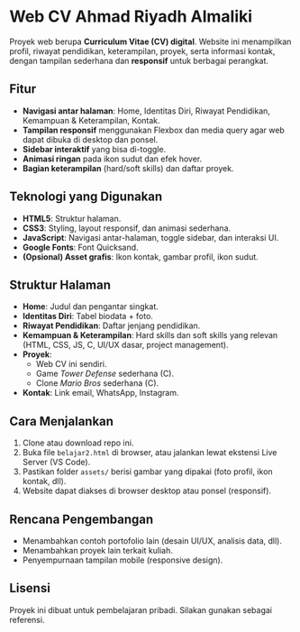# Web CV Ahmad Riyadh Almaliki

Proyek web berupa **Curriculum Vitae (CV) digital**. Website ini menampilkan profil, riwayat pendidikan, keterampilan, proyek, serta informasi kontak, dengan tampilan sederhana dan **responsif** untuk berbagai perangkat.

## Fitur

- **Navigasi antar halaman**: Home, Identitas Diri, Riwayat Pendidikan, Kemampuan & Keterampilan, Kontak.
- **Tampilan responsif** menggunakan Flexbox dan media query agar web dapat dibuka di desktop dan ponsel.
- **Sidebar interaktif** yang bisa di-toggle.
- **Animasi ringan** pada ikon sudut dan efek hover.
- **Bagian keterampilan** (hard/soft skills) dan daftar proyek.

## Teknologi yang Digunakan

- **HTML5**: Struktur halaman.
- **CSS3**: Styling, layout responsif, dan animasi sederhana.
- **JavaScript**: Navigasi antar-halaman, toggle sidebar, dan interaksi UI.
- **Google Fonts**: Font Quicksand.
- **(Opsional) Asset grafis**: Ikon kontak, gambar profil, ikon sudut.

## Struktur Halaman

- **Home**: Judul dan pengantar singkat.
- **Identitas Diri**: Tabel biodata + foto.
- **Riwayat Pendidikan**: Daftar jenjang pendidikan.
- **Kemampuan & Keterampilan**: Hard skills dan soft skills yang relevan (HTML, CSS, JS, C, UI/UX dasar, project management).
- **Proyek**: 
  - Web CV ini sendiri.
  - Game *Tower Defense* sederhana (C).
  - Clone *Mario Bros* sederhana (C).
- **Kontak**: Link email, WhatsApp, Instagram.

## Cara Menjalankan

1. Clone atau download repo ini.
2. Buka file `belajar2.html` di browser, atau jalankan lewat ekstensi Live Server (VS Code).
3. Pastikan folder `assets/` berisi gambar yang dipakai (foto profil, ikon kontak, dll).
4. Website dapat diakses di browser desktop atau ponsel (responsif).

## Rencana Pengembangan

- Menambahkan contoh portofolio lain (desain UI/UX, analisis data, dll).
- Menambahkan proyek lain terkait kuliah.
- Penyempurnaan tampilan mobile (responsive design).

## Lisensi

Proyek ini dibuat untuk pembelajaran pribadi. Silakan gunakan sebagai referensi.
